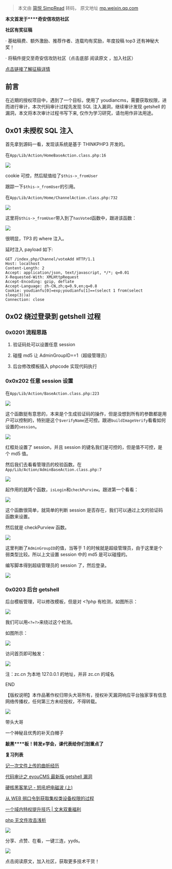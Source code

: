 > 本文由 [简悦 SimpRead](http://ksria.com/simpread/) 转码， 原文地址 [mp.weixin.qq.com](https://mp.weixin.qq.com/s/H6G87ezaQqCrRmi6SfWZ5Q)

**本文首发于****奇安信攻防社区**  

**社区有奖征稿**

· 基础稿费、额外激励、推荐作者、连载均有奖励，年度投稿 top3 还有神秘大奖！

· 将稿件提交至奇安信攻防社区（点击底部 阅读原文 ，加入社区）

[点击链接了解征稿详情](https://mp.weixin.qq.com/s?__biz=MzI2NzY5MDI3NQ==&mid=2247489051&idx=1&sn=0f4d1ba03debd5bbe4d7da69bc78f4f8&scene=21#wechat_redirect)

**前言**
------

在近期的授权项目中，遇到了一个目标，使用了 youdiancms，需要获取权限，进而进行审计，本次代码审计过程先发现 SQL 注入漏洞，继续审计发现 getshell 的漏洞，本文将本次审计过程书写下来, 仅作为学习研究，请勿用作非法用途。

**0x01 未授权 SQL 注入**
-------------------

首先拿到源码一看，发现该系统是基于 THINKPHP3 开发的。

在`App/Lib/Action/HomeBaseAction.class.php:16`

![](https://mmbiz.qpic.cn/sz_mmbiz_png/WdbaA7b2IE7sC0c1ImrvqiaDj0JIgP4cyINDTlMOwL7xOJmGxGW0zQX355IZAqjeX9fNyepc9Zacb0wpsbmHVcQ/640?wx_fmt=png)

cookie 可控，然后赋值给了`$this->_fromUser`

跟踪一下`$this->_fromUser`的引用。

在`App/Lib/Action/Home/ChannelAction.class.php:732`

![](https://mmbiz.qpic.cn/sz_mmbiz_png/WdbaA7b2IE7sC0c1ImrvqiaDj0JIgP4cy43X6ULRztLQbA8w9d4tHV5CyULnegXiajEMpGkom9ib5G45KosXYAF2w/640?wx_fmt=png)

这里将`$this->_fromUser`带入到了`hasVoted`函数中，跟进该函数：

![](https://mmbiz.qpic.cn/sz_mmbiz_png/WdbaA7b2IE7sC0c1ImrvqiaDj0JIgP4cyxIicYxpOBq9cXUthIShpKj4YichB5WnvUO3bkMhwNM8cGtMXujqNmmKQ/640?wx_fmt=png)

很明显，TP3 的 where 注入。

延时注入 payload 如下:

```
GET /index.php/Channel/voteAdd HTTP/1.1
Host: localhost
Content-Length: 2
Accept: application/json, text/javascript, */*; q=0.01
X-Requested-With: XMLHttpRequest
Accept-Encoding: gzip, deflate
Accept-Language: zh-CN,zh;q=0.9,en;q=0.8
Cookie: youdianfu[0]=exp;youdianfu[1]==(select 1 from(select sleep(3))a)
Connection: close
```

**0x02 绕过登录到 getshell 过程**
--------------------------

### **0x0201 流程思路**

1.  验证码处可以设置任意 session
    
2.  碰撞 md5 让 AdminGroupID==1（超级管理员）
    
3.  后台修改模板插入 phpcode 实现代码执行
    

### **0x0x202 任意 session 设置**

在`App/Lib/Action/BaseAction.class.php:223`

![](https://mmbiz.qpic.cn/sz_mmbiz_png/WdbaA7b2IE7sC0c1ImrvqiaDj0JIgP4cyajoEl5DnNNx8oic6CFUpPuiaBMoicibDHQgpYgBhJSibNUa8qz1y6TYgHKg/640?wx_fmt=png)

这个函数挺有意思的，本来是个生成验证码的操作，但是没想到所有的参数都是用户可以控制的，特别是这个`$verifyName`还可控。跟进`buildImageVerify`看看如何设置的`session`。

![](https://mmbiz.qpic.cn/sz_mmbiz_png/WdbaA7b2IE7sC0c1ImrvqiaDj0JIgP4cyYyNIfftdibOicRwv16LE6dHnuavR1icF6L7eKFFFHNB5aSSXgB8dKbTibg/640?wx_fmt=png)

红框处设置了 session，并且 session 的键名我们是可控的，但是值不可控，是个 md5 值。

然后我们去看看管理员的校验函数。在`App/Lib/Action/AdminBaseAction.class.php:7`

![](https://mmbiz.qpic.cn/sz_mmbiz_png/WdbaA7b2IE7sC0c1ImrvqiaDj0JIgP4cyH2kVicaKpgsSHKHZjLCRI16tia3HsWW8TJz21tzLWdXL0dibBIkSrIxiaw/640?wx_fmt=png)

起作用的就两个函数，`isLogin`和`checkPurview`。跟进第一个看看：

![](https://mmbiz.qpic.cn/sz_mmbiz_png/WdbaA7b2IE7sC0c1ImrvqiaDj0JIgP4cyOiaARibaeWSHic5KcvOyAXazyOS6XYtoEF5qNSZZ54ZH1UyFWaKmNpXAA/640?wx_fmt=png)

这个函数很简单，就简单的判断 session 是否存在，我们可以通过上文的验证码函数来设置。

然后就是 checkPurview 函数。

![](https://mmbiz.qpic.cn/sz_mmbiz_png/WdbaA7b2IE7sC0c1ImrvqiaDj0JIgP4cy5Ozr8ndv15qtbDlI2HNiclNa4r8jev84wSA13p08DMFG7thjaaIuzmQ/640?wx_fmt=png)

这里判断了`AdminGroupID`的值，当等于 1 的时候就是超级管理员，由于这里是个弱类型比较。所以上文设置 session 中的 md5 是可以碰撞的。

编写脚本得到超级管理员的 session 了，然后登录。

![](https://mmbiz.qpic.cn/sz_mmbiz_png/WdbaA7b2IE7sC0c1ImrvqiaDj0JIgP4cyaX2vLBFmiaznyibMhteyOXIeiabsa94VicSx4SmlegTZN8Z9wxd3TZIciag/640?wx_fmt=png)

### **0x0203 后台 getshell**

后台模板管理，可以修改模板，但是对 <?php 有检测，如图所示：

![](https://mmbiz.qpic.cn/sz_mmbiz_png/WdbaA7b2IE7sC0c1ImrvqiaDj0JIgP4cyMj5saicHw9OicE1MfHn3HlzePYLZStUeQctQb92xvhl60ypCCD02K1sQ/640?wx_fmt=png)

我们可以用`<?=?>`来绕过这个检测。

如图所示：

![](https://mmbiz.qpic.cn/sz_mmbiz_png/WdbaA7b2IE7sC0c1ImrvqiaDj0JIgP4cybsoriatSHpiadRVVAxpQCVcia3TS5tcWN0BBLcia4t7IQ6JCggjVicUqk0w/640?wx_fmt=png)

访问首页即可触发：

![](https://mmbiz.qpic.cn/sz_mmbiz_png/WdbaA7b2IE7sC0c1ImrvqiaDj0JIgP4cy3tEjk5Q0fW1g8y6heNJ1lxJzsgrG9OOa7TEK99YPV8MWAMdO45TvpA/640?wx_fmt=png)

注：zc.cn 为本地 127.0.0.1 的地址，并非 zc.cn 的域名

END

  

【版权说明】本作品著作权归带头大哥所有，授权补天漏洞响应平台独家享有信息网络传播权，任何第三方未经授权，不得转载。

  

  

![](https://mmbiz.qpic.cn/sz_mmbiz_jpg/WdbaA7b2IE7sC0c1ImrvqiaDj0JIgP4cy15M14TPFUGdGuvV0LRiaknURXhaZicASYo6JTfDHRcOh2YOTg7BRT4Nw/640?wx_fmt=jpeg)

带头大哥

  

一个神秘且优秀的补天白帽子

**敲黑****板！转发≠学会，课代表给你们划重点了**

**复习列表**

  

  

  

  

  

[记一次文件上传的曲折经历](http://mp.weixin.qq.com/s?__biz=MzI2NzY5MDI3NQ==&mid=2247489568&idx=1&sn=56beddb5ef58d9556d75bbd8dd146dd2&chksm=eafa506cdd8dd97a9420b312770c8ea1bdeb0394ce38ef54834e60e91c0b404f934ac494ca3c&scene=21#wechat_redirect)

  

[代码审计之 eyouCMS 最新版 getshell 漏洞](http://mp.weixin.qq.com/s?__biz=MzI2NzY5MDI3NQ==&mid=2247489781&idx=1&sn=a2d0ccd466dfa95067f223c8318a316d&chksm=eafa50b9dd8dd9af45ef4fcf23074aeecc196dc72b3ff447282a9e6ea9904dcc08fe72430d30&scene=21#wechat_redirect)

  

[硬核黑客笔记 - 怒吼吧电磁波 (上)](http://mp.weixin.qq.com/s?__biz=MzI2NzY5MDI3NQ==&mid=2247489491&idx=1&sn=4ab4db01f63ca3c82c155d82c92b2662&chksm=eafa5f9fdd8dd689bc8cbcde1bb488372f50008619d25ca292753b0356eba4ea405db20349b4&scene=21#wechat_redirect)

  

[从 WEB 弱口令到获取集权类设备权限的过程](http://mp.weixin.qq.com/s?__biz=MzI2NzY5MDI3NQ==&mid=2247489456&idx=1&sn=a156b1a398e53e0c0d1cc1b8f4bc78f7&chksm=eafa5ffcdd8dd6eae463303a99720247160a79218e86ee494c5defbf6e9d4be0a9b63b13775c&scene=21#wechat_redirect)

  

[一个域内特权提升技巧 | 文末双重福利](http://mp.weixin.qq.com/s?__biz=MzI2NzY5MDI3NQ==&mid=2247489414&idx=1&sn=f9addeb81e8a2ea160e043ee2b19a4cf&chksm=eafa5fcadd8dd6dc815cdbd43b7311a447ccabb35c98519237448cb643d183b2c264e073bc16&scene=21#wechat_redirect)

  

[php 无文件攻击浅析](http://mp.weixin.qq.com/s?__biz=MzI2NzY5MDI3NQ==&mid=2247489820&idx=1&sn=5fe5827ab1f5ef7175449be8a822bf08&chksm=eafa5150dd8dd8463acab35b71b0db213923508055ed0e1dd106788206e42de8dc80c5d58232&scene=21#wechat_redirect)

  

![](https://mmbiz.qpic.cn/sz_mmbiz_png/WdbaA7b2IE6D8InhXuGX2q6Cbw7zhMJLFcmlcnz38EApnEkFiaISicklcwbo3gnI17t54PqyYOE8LV4yczIfjdqw/640?wx_fmt=png)  

  

分享、点赞、在看，一键三连，yyds。

![](https://mmbiz.qpic.cn/mmbiz_gif/FIBZec7ucChYUNicUaqntiamEgZ1ZJYzLRasq5S6zvgt10NKsVZhejol3iakHl3ItlFWYc8ZAkDa2lzDc5SHxmqjw/640?wx_fmt=gif)

  

点击阅读原文，加入社区，获取更多技术干货！